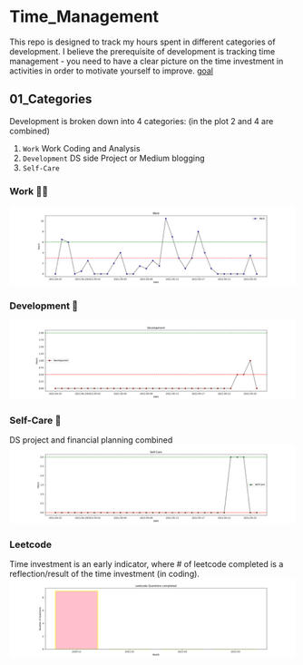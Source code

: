 # Time_Management
This repo is designed to track my hours spent in different categories of development. I believe the prerequisite of development is tracking time management - you need to have a clear picture on the time investment in activities in order to motivate yourself to improve. [goal](https://github.com/krystinli/Inner_Space/blob/master/Timeline/2021-01-17_%E2%80%9C%E6%BC%94%E5%91%98%E2%80%9D%E7%9A%84%E8%AF%9E%E7%94%9F.md#%E7%AC%AC%E4%B8%80%E6%AD%A513%E6%9C%88)

## 01_Categories
Development is broken down into 4 categories: (in the plot 2 and 4 are combined)
1. `Work` Work Coding and Analysis
2. `Development` DS side Project or Medium blogging
3. `Self-Care` 

### Work 🧑‍🔬
![work](https://github.com/krystinli/Time_Management/blob/main/img/work_plot.png)

### Development 🌳
![coding](https://github.com/krystinli/Time_Management/blob/main/img/dev_plot.png)

### Self-Care 💟
DS project and financial planning combined
![planning](https://github.com/krystinli/Time_Management/blob/main/img/care_plot.png)

### Leetcode
Time investment is an early indicator, where # of leetcode completed is a reflection/result of the time investment (in coding).
![leetcode](https://github.com/krystinli/Time_Management/blob/main/img/leetcode.png)
